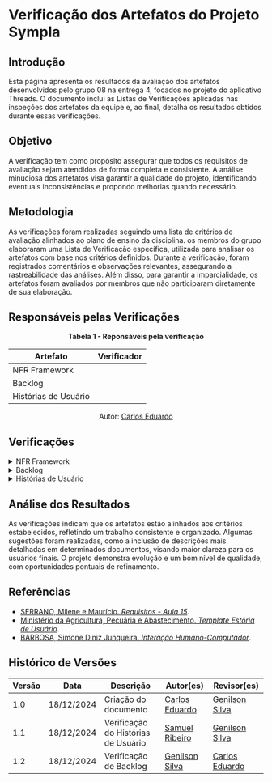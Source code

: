 # Verificação dos Artefatos do Projeto Sympla

## Introdução

Esta página apresenta os resultados da avaliação dos artefatos desenvolvidos pelo grupo 08 na entrega 4, focados no projeto do aplicativo Threads. O documento inclui as Listas de Verificações aplicadas nas inspeções dos artefatos da equipe e, ao final, detalha os resultados obtidos durante essas verificações.

## Objetivo

A verificação tem como propósito assegurar que todos os requisitos de avaliação sejam atendidos de forma completa e consistente. A análise minuciosa dos artefatos visa garantir a qualidade do projeto, identificando eventuais inconsistências e propondo melhorias quando necessário.

## Metodologia

As verificações foram realizadas seguindo uma lista de critérios de avaliação alinhados ao plano de ensino da disciplina. os membros do grupo elaboraram uma Lista de Verificação específica, utilizada para analisar os artefatos com base nos critérios definidos. Durante a verificação, foram registrados comentários e observações relevantes, assegurando a rastreabilidade das análises. Além disso, para garantir a imparcialidade, os artefatos foram avaliados por membros que não participaram diretamente de sua elaboração.

## Responsáveis pelas Verificações

<div style="text-align: center;">
    <p><strong>Tabela 1 - Reponsáveis pela verificação </strong></p>
  </div>

| Artefato                  | Verificador                                        |
| ------------------------- | -------------------------------------------------- |
| NFR Framework             |            |
| Backlog                   |    |
| Histórias de Usuário      |  |

<p style="text-align: center; font-size: 14px;">
    Autor: <a href="https://github.com/dudupaz" target="_blank">Carlos Eduardo</a>
  </p>

## Verificações

<details>
  <summary>NFR Framework</summary>

</details>

<details>
  <summary>Backlog</summary>

  <h2>Lista de Verificação</h2>

<div style="text-align: center;">
    <p><strong>Tabela 3: Lista de Verificação - Backlog</strong></p>




<table border="1" style="width:100%; text-align:left;"> <tr> <th>Número</th> <th>Critério</th> <th>Avaliação</th> <th>Fonte</th> </tr> <tr> <td>1</td> <td>O backlog está priorizado de forma consistente, refletindo um maior valor o produto?</td> <td>Sim</td> <td><a href="https://scrumguides.org/scrum-guide.html">Schwaber, Ken. Scrum Guide</a></td> </tr> <tr> <td>2</td> <td>Os itens do backlog estão detalhados o suficiente para o próximo sprint, mantendo uma granularidade adequada?</td> <td>Sim</td> <td><a href="https://scrumguides.org/scrum-guide.html">Schwaber, Ken. Scrum Guide</a></td> </tr> <tr> <td>3</td> <td>O backlog contém uma descrição clara do que cada item representa (funcionalidade, melhoria, defeito, etc.)?</td> <td>Sim</td> <td><a href="https://www.mountaingoatsoftware.com/books/user-stories-applied">Cohn, Mike. User Stories Applied</a></td> </tr> <tr> <td>4</td> <td>O backlog cobre todos os requisitos funcionais identificados até o momento?</td> <td>Sim</td> <td><a href="https://aprender3.unb.br/pluginfile.php/2972504/mod_resource/content/1/Requisitos%20-%20Aula%2015a.pdf">SERRANO, Milene e Maurício. Requisitos - Aula 15</a></td> </tr> <tr> <td>5</td> <td>Os itens do backlog e o documento foram revisados?</td> <td>Sim</td> <td><a href="https://doi.org/10.1016/B978-012287032-3/50020-4">BARBOSA, Simone Diniz Junqueira. Interação Humano-Computador</a></td> </tr> </table>
    </div>


 <p style="text-align: center; font-size: 14px;">
    Autor: <a href="https://github.com/GenilsonJrs" target="_blank">Genilson Silva</a>
  </p>

<h2>Problemas</h2>
Nenhum problema foi encontrado de acordo com a lista de verificação aplicada.

<h2>Sugestões</h2>

Nenhuma sugestão a ser apontada.

<h2>Gravação</h2>

<p >O vídeo pode ser visto direto no <a href="https://www.youtube.com/watch?v=dXwX1j8uivo">YouTube.</a></p>

<div style="text-align: center">
<p>Vídeo 2 - Verificação de Backlog </p>
</div>

<iframe width="560" height="315" src="https://www.youtube.com/embed/dXwX1j8uivo?si=7hHBbMDL7f8HWPRA" title="YouTube video player" frameborder="0" allow="accelerometer; autoplay; clipboard-write; encrypted-media; gyroscope; picture-in-picture; web-share" referrerpolicy="strict-origin-when-cross-origin" allowfullscreen></iframe>

<p style="text-align: center; font-size: 14px;">
    Autor: <a href="https://github.com/GenilsonJrs" target="_blank">Genilson Silva</a>
  </p>


</details>

<details>
  <summary>Histórias de Usuário</summary>
<h2>Lista de Verificação</h2>

<div style="text-align: center;">
    <p><strong>Tabela: Lista de Verificação - Histórias de Usuário</strong></p>




<table border="1">
    <tr>
        <th>Número</th>
        <th>Critério</th>
        <th>Avaliação</th>
        <th>Fonte</th>
    </tr>
    <tr>
        <td>1</td>
        <td>A estrutura das histórias de usuário segue o formato padrão "Eu, como [usuário], quero [função] para [objetivo]"?</td>
        <td>Sim</td>
        <td>SERRANO, Milene e Maurício. Requisitos - Aula 15. Disponível em: <a href="link">link</a>.</td>
    </tr>
    <tr>
        <td>2</td>
        <td>Os critérios de aceitação são claros, verificáveis e detalhados para cada história?</td>
        <td>Sim</td>
        <td>Ministério da Agricultura, Pecuária e Abastecimento. Template Estória de Usuário. Disponível em: <a href="link">link</a>.</td>
    </tr>
    <tr>
        <td>3</td>
        <td>A prioridade de cada história está definida de forma objetiva e consistente?</td>
        <td>Sim</td>
        <td>BARBOSA, Simone Diniz Junqueira. Interação Humano-Computador. Disponível em: <a href="link">link</a>.</td>
    </tr>
    <tr>
        <td>4</td>
        <td>As histórias estão organizadas de forma que atendam a um ciclo de desenvolvimento iterativo e incremental?</td>
        <td>Sim</td>
        <td>Beck, Kent. Manifesto Ágil. Disponível em: <a href="link">link</a>.</td>
    </tr>
    <tr>
        <td>5</td>
        <td>Os autores e revisores são identificados e há um histórico de versões atualizado?</td>
        <td>Sim</td>
        <td>PMBOK Guide, Project Management Institute. Disponível em: <a href="link">link</a>.</td>
    </tr>
    <tr>
        <td>6</td>
        <td>Há exemplos que ilustrem o uso prático das histórias descritas?</td>
        <td>Sim</td>
        <td>Ministério da Agricultura, Pecuária e Abastecimento. Template Estória de Usuário. Disponível em: <a href="link">link</a>.</td>
    </tr>
    <tr>
        <td>7</td>
        <td>Os ajustes realizados em versões posteriores estão descritos e justificam as mudanças feitas?</td>
        <td>Sim</td>
        <td>PMBOK Guide, Project Management Institute. Disponível em: <a href="link">link</a>.</td>
    </tr>
</table>
    </div>


 <p style="text-align: center; font-size: 14px;">
    Autor: <a href="https://github.com/SamuelRicosta" target="_blank">Samuel Ribeiro</a>
  </p>

<h2>Problemas</h2>
Nenhum problema foi encontrado de acordo com a lista de verificação aplicada.

<h2>Sugestões</h2>

Nenhuma sugestão a ser apontada.

<h2>Gravação</h2>

<p >O vídeo pode ser visto direto no <a href="https://youtube.com/watch?v=_JN3nFlIAjo">YouTube.</a></p>

<div style="text-align: center">
<p>Vídeo 3 - Verificação de Personas </p>
</div>

<iframe width="560" height="315" src="https://www.youtube.com/embed/_JN3nFlIAjo?si=dXEQwg3-QyedIjeo" title="YouTube video player" frameborder="0" allow="accelerometer; autoplay; clipboard-write; encrypted-media; gyroscope; picture-in-picture; web-share" referrerpolicy="strict-origin-when-cross-origin" allowfullscreen></iframe>

<p style="text-align: center; font-size: 14px;">
    Autor: <a href="https://github.com/SamuelRicosta" target="_blank">Samuel Ribeiro</a>
  </p>
</details>


## Análise dos Resultados

As verificações indicam que os artefatos estão alinhados aos critérios estabelecidos, refletindo um trabalho consistente e organizado. Algumas sugestões foram realizadas, como a inclusão de descrições mais detalhadas em determinados documentos, visando maior clareza para os usuários finais. O projeto demonstra evolução e um bom nível de qualidade, com oportunidades pontuais de refinamento.

## Referências

- [SERRANO, Milene e Maurício. *Requisitos - Aula 15*](https://aprender3.unb.br/pluginfile.php/2972504/mod_resource/content/1/Requisitos%20-%20Aula%2015a.pdf).  
- [Ministério da Agricultura, Pecuária e Abastecimento. *Template Estória de Usuário*](https://www.gov.br/agricultura/pt-br/acesso-a-informacao/licitacoes-e-contratos/edital/2019/pregao-eletronico-no-05-2018/templates-artefatos/estoria-de-usuario.doc/view).  
- [BARBOSA, Simone Diniz Junqueira. *Interação Humano-Computador*](https://doi.org/10.1016/B978-012287032-3/50020-4).  

## Histórico de Versões

| **Versão** | **Data**   | **Descrição**              | **Autor(es)**                                      | **Revisor(es)**                                    |
| ---------- | ---------- | -------------------------- | -------------------------------------------------- | -------------------------------------------------- |
| 1.0        | 18/12/2024 | Criação do documento       | [Carlos Eduardo](https://github.com/dudupaz)       | [Genilson Silva](https://github.com/GenilsonJrs)   |
| 1.1        | 18/12/2024 | Verificação do Histórias de Usuário      | [Samuel Ribeiro](https://github.com/SamuelRicosta)       | [Genilson Silva](https://github.com/GenilsonJrs)   |
| 1.2        | 18/12/2024 | Verificação de  Backlog     | [Genilson Silva](https://github.com/GenilsonJrs)       | [Carlos Eduardo](https://github.com/dudupaz)    |

